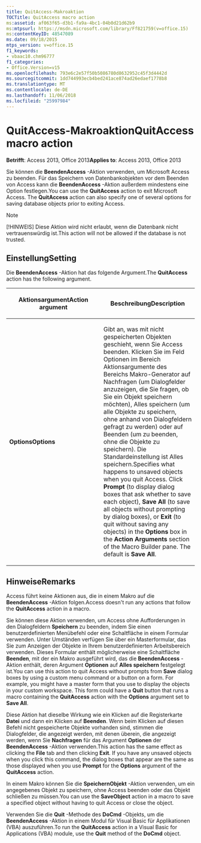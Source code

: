 ```yaml
---
title: QuitAccess-Makroaktion
TOCTitle: QuitAccess macro action
ms:assetid: af063f65-d3b1-fa9a-4bc1-04b0d21d62b9
ms:mtpsurl: https://msdn.microsoft.com/library/Ff821759(v=office.15)
ms:contentKeyID: 48547089
ms.date: 09/18/2015
mtps_version: v=office.15
f1_keywords:
- vbaac10.chm96777
f1_categories:
- Office.Version=v15
ms.openlocfilehash: 793e6c2e57f50b5086780d8632952c45f3d4442d
ms.sourcegitcommit: 1dd744993ecb4bed241ace874ad26edaef1778b8
ms.translationtype: MT
ms.contentlocale: de-DE
ms.lasthandoff: 11/06/2018
ms.locfileid: "25997984"
---
```

# <a name="quitaccess-macro-action"></a><span data-ttu-id="7f382-102">QuitAccess-Makroaktion</span><span class="sxs-lookup"><span data-stu-id="7f382-102">QuitAccess macro action</span></span>

<span data-ttu-id="7f382-103">**Betrifft**: Access 2013, Office 2013</span><span class="sxs-lookup"><span data-stu-id="7f382-103">**Applies to**: Access 2013, Office 2013</span></span>

<span data-ttu-id="7f382-p101">Sie können die **BeendenAccess** -Aktion verwenden, um Microsoft Access zu beenden. Für das Speichern von Datenbankobjekten vor dem Beenden von Access kann die **BeendenAccess** -Aktion außerdem mindestens eine Option festlegen.</span><span class="sxs-lookup"><span data-stu-id="7f382-p101">You can use the **QuitAccess** action to exit Microsoft Access. The **QuitAccess** action can also specify one of several options for saving database objects prior to exiting Access.</span></span>

> [!NOTE]
> <span data-ttu-id="7f382-106">[!HINWEIS] Diese Aktion wird nicht erlaubt, wenn die Datenbank nicht vertrauenswürdig ist.</span><span class="sxs-lookup"><span data-stu-id="7f382-106">This action will not be allowed if the database is not trusted.</span></span> 

## <a name="setting"></a><span data-ttu-id="7f382-107">Einstellung</span><span class="sxs-lookup"><span data-stu-id="7f382-107">Setting</span></span>

<span data-ttu-id="7f382-108">Die **BeendenAccess** -Aktion hat das folgende Argument.</span><span class="sxs-lookup"><span data-stu-id="7f382-108">The **QuitAccess** action has the following argument.</span></span>

<table>
<colgroup>
<col style="width: 50%" />
<col style="width: 50%" />
</colgroup>
<thead>
<tr class="header">
<th><p><span data-ttu-id="7f382-109">Aktionsargument</span><span class="sxs-lookup"><span data-stu-id="7f382-109">Action argument</span></span></p></th>
<th><p><span data-ttu-id="7f382-110">Beschreibung</span><span class="sxs-lookup"><span data-stu-id="7f382-110">Description</span></span></p></th>
</tr>
</thead>
<tbody>
<tr class="odd">
<td><p><span data-ttu-id="7f382-111"><strong>Options</strong></span><span class="sxs-lookup"><span data-stu-id="7f382-111"><strong>Options</strong></span></span></p></td>
<td><p><span data-ttu-id="7f382-p102">Gibt an, was mit nicht gespeicherten Objekten geschieht, wenn Sie Access beenden. Klicken Sie im Feld Optionen im Bereich Aktionsargumente des Bereichs Makro-Generator auf Nachfragen (um Dialogfelder anzuzeigen, die Sie fragen, ob Sie ein Objekt speichern möchten), Alles speichern (um alle Objekte zu speichern, ohne anhand von Dialogfeldern gefragt zu werden) oder auf Beenden (um zu beenden, ohne die Objekte zu speichern). Die Standardeinstellung ist Alles speichern.</span><span class="sxs-lookup"><span data-stu-id="7f382-p102">Specifies what happens to unsaved objects when you quit Access. Click <strong>Prompt</strong> (to display dialog boxes that ask whether to save each object), <strong>Save All</strong> (to save all objects without prompting by dialog boxes), or <strong>Exit</strong> (to quit without saving any objects) in the <strong>Options</strong> box in the <strong>Action Arguments</strong> section of the Macro Builder pane. The default is <strong>Save All</strong>.</span></span></p></td>
</tr>
</tbody>
</table>


## <a name="remarks"></a><span data-ttu-id="7f382-115">Hinweise</span><span class="sxs-lookup"><span data-stu-id="7f382-115">Remarks</span></span>

<span data-ttu-id="7f382-116">Access führt keine Aktionen aus, die in einem Makro auf die **BeendenAccess** -Aktion folgen.</span><span class="sxs-lookup"><span data-stu-id="7f382-116">Access doesn't run any actions that follow the **QuitAccess** action in a macro.</span></span>

<span data-ttu-id="7f382-p103">Sie können diese Aktion verwenden, um Access ohne Aufforderungen in den Dialogfeldern **Speichern** zu beenden, indem Sie einen benutzerdefinierten Menübefehl oder eine Schaltfläche in einem Formular verwenden. Unter Umständen verfügen Sie über ein Masterformular, das Sie zum Anzeigen der Objekte in Ihrem benutzerdefinierten Arbeitsbereich verwenden. Dieses Formular enthält möglicherweise eine Schaltfläche **Beenden**, mit der ein Makro ausgeführt wird, das die **BeendenAccess** -Aktion enthält, deren Argument **Optionen** auf **Alles speichern** festgelegt ist.</span><span class="sxs-lookup"><span data-stu-id="7f382-p103">You can use this action to quit Access without prompts from **Save** dialog boxes by using a custom menu command or a button on a form. For example, you might have a master form that you use to display the objects in your custom workspace. This form could have a **Quit** button that runs a macro containing the **QuitAccess** action with the **Options** argument set to **Save All**.</span></span>

<span data-ttu-id="7f382-p104">Diese Aktion hat dieselbe Wirkung wie ein Klicken auf die Registerkarte **Datei** und dann ein Klicken auf **Beenden**. Wenn beim Klicken auf diesen Befehl nicht gespeicherte Objekte vorhanden sind, stimmen die Dialogfelder, die angezeigt werden, mit denen überein, die angezeigt werden, wenn Sie **Nachfragen** für das Argument **Optionen** der **BeendenAccess** -Aktion verwenden.</span><span class="sxs-lookup"><span data-stu-id="7f382-p104">This action has the same effect as clicking the **File** tab and then clicking **Exit**. If you have any unsaved objects when you click this command, the dialog boxes that appear are the same as those displayed when you use **Prompt** for the **Options** argument of the **QuitAccess** action.</span></span>

<span data-ttu-id="7f382-122">In einem Makro können Sie die **SpeichernObjekt** -Aktion verwenden, um ein angegebenes Objekt zu speichern, ohne Access beenden oder das Objekt schließen zu müssen.</span><span class="sxs-lookup"><span data-stu-id="7f382-122">You can use the **SaveObject** action in a macro to save a specified object without having to quit Access or close the object.</span></span>

<span data-ttu-id="7f382-123">Verwenden Sie die **Quit** -Methode des **DoCmd** -Objekts, um die **BeendenAccess** -Aktion in einem Modul für Visual Basic für Applikationen (VBA) auszuführen.</span><span class="sxs-lookup"><span data-stu-id="7f382-123">To run the **QuitAccess** action in a Visual Basic for Applications (VBA) module, use the **Quit** method of the **DoCmd** object.</span></span>

